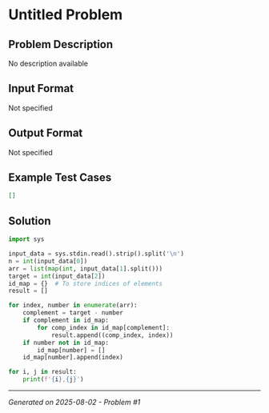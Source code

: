 # Untitled Problem

## Problem Description
No description available

## Input Format
Not specified

## Output Format
Not specified

## Example Test Cases
```json
[]
```

## Solution
```python
import sys

input_data = sys.stdin.read().strip().split('\n')
n = int(input_data[0])
arr = list(map(int, input_data[1].split()))
target = int(input_data[2])
id_map = {}  # To store indices of elements
result = []

for index, number in enumerate(arr):
    complement = target - number
    if complement in id_map:
        for comp_index in id_map[complement]:
            result.append((comp_index, index))
    if number not in id_map:
        id_map[number] = []
    id_map[number].append(index)

for i, j in result:
    print(f'{i},{j}')
```

---
*Generated on 2025-08-02 - Problem #1*